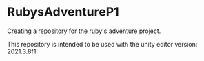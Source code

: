 # RubysAdventureP1
Creating a repository for the ruby's adventure project.

This repository is intended to be used with the unity editor version: 2021.3.8f1
